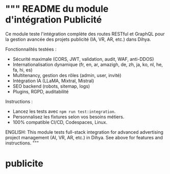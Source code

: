 """
README du module d'intégration Publicité
=======================================

Ce module teste l'intégration complète des routes RESTful et GraphQL pour la gestion avancée des projets publicité (IA, VR, AR, etc.) dans Dihya.

Fonctionnalités testées :
- Sécurité maximale (CORS, JWT, validation, audit, WAF, anti-DDOS)
- Internationalisation dynamique (fr, en, ar, amazigh, de, zh, ja, ko, nl, he, fa, hi, es)
- Multitenancy, gestion des rôles (admin, user, invité)
- Intégration IA (LLaMA, Mixtral, Mistral)
- SEO backend (robots, sitemap, logs)
- Plugins, RGPD, auditabilité

Instructions :
- Lancez les tests avec `npm run test:integration`.
- Personnalisez les fixtures selon vos besoins métiers.
- 100% compatible CI/CD, Codespaces, Linux.

ENGLISH:
This module tests full-stack integration for advanced advertising project management (AI, VR, AR, etc.) in Dihya. See above for features and instructions.
"""

# publicite
